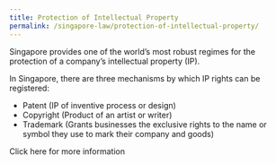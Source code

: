 ```yaml
---
title: Protection of Intellectual Property
permalink: /singapore-law/protection-of-intellectual-property/
---
```


Singapore provides one of the world’s most robust regimes for the protection of a company’s intellectual property (IP).

In Singapore, there are three mechanisms by which IP rights can be registered:

 - Patent (IP of inventive process or design)
 - Copyright (Product of an artist or writer)
 - Trademark (Grants businesses the exclusive rights to the name or
   symbol they use to mark their company and goods)

Click here for more information
